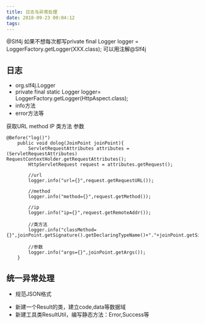 ```yaml
---
title: 日志与异常处理
date: 2018-09-23 00:04:12
tags:
---
```

@Slf4j 
如果不想每次都写private  final Logger logger = LoggerFactory.getLogger(XXX.class); 可以用注解@Slf4j
## 日志 ##
- org.slf4j.Logger
- private final static Logger logger= LoggerFactory.getLogger(HttpAspect.class);
- info方法
- error方法等

获取URL method IP 类方法 参数

	@Before("log()")
	    public void dolog(JoinPoint joinPoint){
	        ServletRequestAttributes attributes = (ServletRequestAttributes) RequestContextHolder.getRequestAttributes();
	        HttpServletRequest request = attributes.getRequest();
	
	        //url
	        logger.info("url={}",request.getRequestURL());
	
	        //method
	        logger.info("method={}",request.getMethod());
	
	        //ip
	        logger.info("ip={}",request.getRemoteAddr());
	
	        //类方法
	        logger.info("classMethod={}",joinPoint.getSignature().getDeclaringTypeName()+"."+joinPoint.getSignature().getName());
	
	        //参数
	        logger.info("args={}",joinPoint.getArgs());
	    }


## 统一异常处理 ##

- 规范JSON格式
>
- 新建一个Result的类，建立code,data等数据域
- 新建工具类ResultUtil，编写静态方法：Error,Success等
